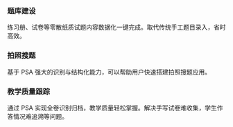 ### 题库建设
练习册、试卷等零散纸质试题内容数据化一键完成。取代传统手工题目录入，省时高效。
### 拍照搜题
基于 PSA 强大的识别与结构化能力，可以帮助用户快速搭建拍照搜题应用。
### 教学质量跟踪
通过 PSA 实现全卷识别归档，教学质量轻松掌握。解决手写试卷难收集，学生作答情况难追溯等问题。
